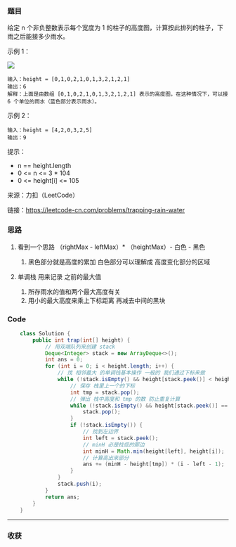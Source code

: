### 题目
给定 n 个非负整数表示每个宽度为 1 的柱子的高度图，计算按此排列的柱子，下雨之后能接多少雨水。

示例 1：

![](https://assets.leetcode-cn.com/aliyun-lc-upload/uploads/2018/10/22/rainwatertrap.png)


```
输入：height = [0,1,0,2,1,0,1,3,2,1,2,1]
输出：6
解释：上面是由数组 [0,1,0,2,1,0,1,3,2,1,2,1] 表示的高度图，在这种情况下，可以接 6 个单位的雨水（蓝色部分表示雨水）。 
```

示例 2：

```
输入：height = [4,2,0,3,2,5]
输出：9
```

提示：

- n == height.length
- 0 <= n <= 3 * 104
- 0 <= height[i] <= 105

来源：力扣（LeetCode）

链接：https://leetcode-cn.com/problems/trapping-rain-water

### 思路

1. 看到一个思路 （rightMax - leftMax）* （heightMax）- 白色 - 黑色
   1. 黑色部分就是高度的累加 白色部分可以理解成 高度变化部分的区域 

2. 单调栈 用来记录 之前的最大值
   1. 所存雨水的值和两个最大高度有关 
   2. 用小的最大高度来乘上下标距离 再减去中间的黑块

### Code
```java
    class Solution {
        public int trap(int[] height) {
            // 用双端队列来创建 stack
            Deque<Integer> stack = new ArrayDeque<>();
            int ans = 0;
            for (int i = 0; i < height.length; i++) {
                // 找 相邻最大 的单调栈基本操作 一般的 我们通过下标来做
                while (!stack.isEmpty() && height[stack.peek()] < height[i]) {
                    // 保存 栈里上一个的下标
                    int tmp = stack.pop();
                    // 弹出 栈中高度和 tmp 的数 防止重复计算
                    while (!stack.isEmpty() && height[stack.peek()] == height[tmp]) {
                        stack.pop();
                    }
                    if (!stack.isEmpty()) {
                        // 找到左边界
                        int left = stack.peek();
                        // minH 必是找低的那边
                        int minH = Math.min(height[left], height[i]);
                        // 计算高出来部分
                        ans += (minH - height[tmp]) * (i - left - 1);
                    }
                }
                stack.push(i);
            }
            return ans;
        }
    }

```
*** 
### 收获

